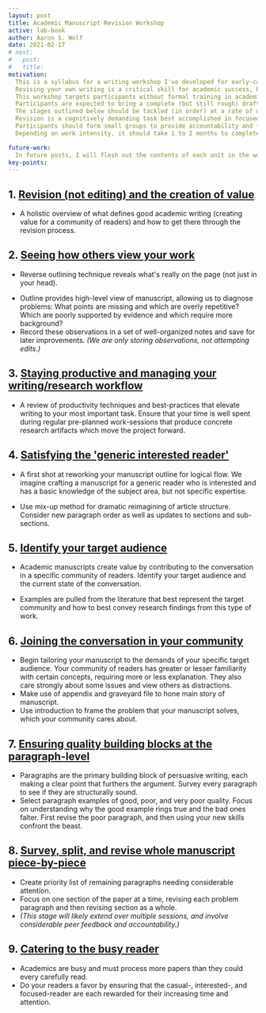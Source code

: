 ```yaml
---
layout: post
title: Academic Manuscript Revision Workshop
active: lab-book
author: Aaron S. Wolf
date: 2021-02-17
# next:
#   post:
#   title:
motivation:
  This is a syllabus for a writing workshop I've developed for early-career academic professionals aimed at building writing revision skills from the ground up.
  Revising your own writing is a critical skill for academic success, but often receives little systematic attention in STEM fields.
  This workshop targets participants without formal training in academic writing---the unfortunate norm in most STEM programs---combining a variety of sources (books, articles, blogs, and videos) and extensive practical exercises.
  Participants are expected to bring a complete (but still rough) draft manuscript, that will be systematically revised and overhauled over the course of the workshop.
  The stages outlined below should be tackled (in order) at a rate of one or two per week, employing consistent effort spread throughout each week.
  Revision is a cognitively demanding task best accomplished in focused work sessions (1-2 hours each day) separated by breaks to regain the broader perspective required for tailoring your own work to the needs of others; producing a quality polished manuscript is a marathon, not a sprint.
  Participants should form small groups to provide accountability and feedback for each other, supplementing instructor input.
  Depending on work intensity, it should take 1 to 2 months to complete the workshop, producing a mature manuscript draft that is ready for full review by co-authors, followed by journal submission soon thereafter.

future-work:
  In future posts, I will flesh out the contents of each unit in the workshop. These posts will also be reproduced and updated in a new section of the website (writing-workshop) available from the links at the top of the page.
key-points:
---
```



## 1. [Revision (not editing) and the creation of value]()
- A holistic overview of what defines good academic writing (creating value for a community of readers) and how to get there through the revision process.

## 2. [Seeing how others view your work]()
- Reverse outlining technique reveals what's really on the page (not just in your head).
<!-- - Highlight topic sentences and note where paragraphs lack a good topic sentence or should be split into multiple paragraphs. -->
- Outline provides high-level view of manuscript, allowing us to diagnose problems: What points are missing and which are overly repetitive? Which are poorly supported by evidence and which require more background?
- Record these observations in a set of well-organized notes and save for later improvements. *(We are only storing observations, not attempting edits.)*

## 3. [Staying productive and managing your writing/research workflow]()
<!-- - Academic writing suffers from being important to your career (publish or perish) but rarely urgent (you can always get an extension). -->
<!-- - There are always more time-sensitive tasks on your to-do list and ample motivation to work on them instead. -->
- A review of productivity techniques and best-practices that elevate writing to your most important task. Ensure that your time is well spent during regular pre-planned work-sessions that produce concrete research artifacts which move the project forward.

## 4. [Satisfying the 'generic interested reader']()
- A first shot at reworking your manuscript outline for logical flow. We imagine crafting a manuscript for a generic reader who is interested and has a basic knowledge of the subject area, but not specific expertise.
<!-- - (think department colleagues or grant review panel) -->
- Use mix-up method for dramatic reimagining of article structure. Consider new paragraph order as well as updates to sections and sub-sections.

## 5. [Identify your target audience]()
- Academic manuscripts create value by contributing to the conversation in a specific community of readers. Identify your target audience and the current state of the conversation.
<!-- - , significantly shaping the final work -->
- Examples are pulled from the literature that best represent the target community and how to best convey research findings from this type of work.

## 6. [Joining the conversation in your community]()
- Begin tailoring your manuscript to the demands of your specific target audience. Your community of readers has greater or lesser familiarity with certain concepts, requiring more or less explanation. They also care strongly about some issues and view others as distractions.
- Make use of appendix and graveyard file to hone main story of manuscript.
- Use introduction to frame the problem that your manuscript solves, which your community cares about.

## 7. [Ensuring quality building blocks at the paragraph-level]()
- Paragraphs are the primary building block of persuasive writing, each making a clear point that furthers the argument. Survey every paragraph to see if they are structurally sound.
- Select paragraph examples of good, poor, and very poor quality. Focus on understanding why the good example rings true and the bad ones falter. First revise the poor paragraph, and then using your new skills confront the beast.

## 8. [Survey, split, and revise whole manuscript piece-by-piece]()
- Create priority list of remaining paragraphs needing considerable attention.
- Focus on one section of the paper at a time, revising each problem paragraph and then revising section as a whole.
- *(This stage will likely extend over multiple sessions, and involve considerable peer feedback and accountability.)*

## 9. [Catering to the busy reader]()
- Academics are busy and must process more papers than they could every carefully read.
- Do your readers a favor by ensuring that the casual-, interested-, and focused-reader are each rewarded for their increasing time and attention.
